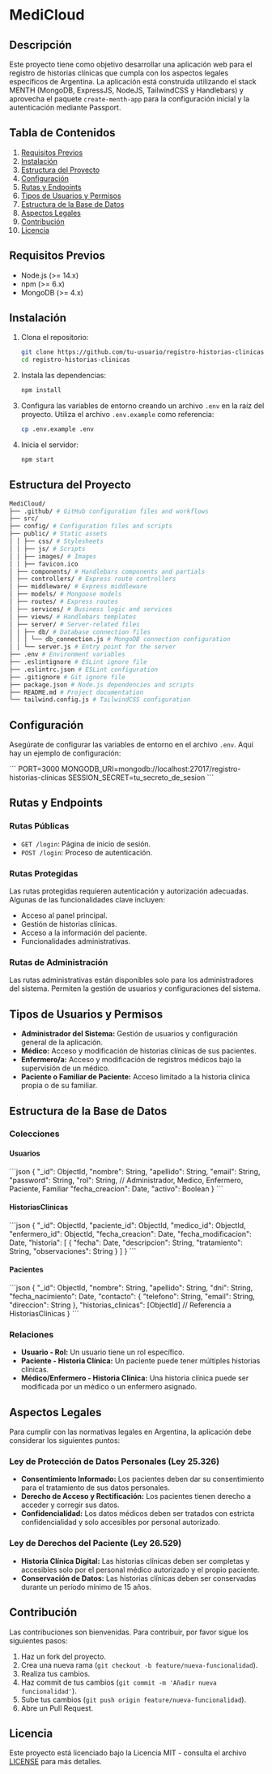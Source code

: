 # MediCloud
## Descripción

Este proyecto tiene como objetivo desarrollar una aplicación web para el registro de historias clínicas que cumpla con los aspectos legales específicos de Argentina. La aplicación está construida utilizando el stack MENTH (MongoDB, ExpressJS, NodeJS, TailwindCSS y Handlebars) y aprovecha el paquete `create-menth-app` para la configuración inicial y la autenticación mediante Passport.

## Tabla de Contenidos

1. [Requisitos Previos](#requisitos-previos)
2. [Instalación](#instalación)
3. [Estructura del Proyecto](#estructura-del-proyecto)
4. [Configuración](#configuración)
5. [Rutas y Endpoints](#rutas-y-endpoints)
6. [Tipos de Usuarios y Permisos](#tipos-de-usuarios-y-permisos)
7. [Estructura de la Base de Datos](#estructura-de-la-base-de-datos)
8. [Aspectos Legales](#aspectos-legales)
9. [Contribución](#contribución)
10. [Licencia](#licencia)

## Requisitos Previos

- Node.js (>= 14.x)
- npm (>= 6.x)
- MongoDB (>= 4.x)

## Instalación

1. Clona el repositorio:
    ```bash
    git clone https://github.com/tu-usuario/registro-historias-clinicas.git
    cd registro-historias-clinicas
    ```

2. Instala las dependencias:
    ```bash
    npm install
    ```

3. Configura las variables de entorno creando un archivo `.env` en la raíz del proyecto. Utiliza el archivo `.env.example` como referencia:
    ```bash
    cp .env.example .env
    ```

4. Inicia el servidor:
    ```bash
    npm start
    ```

## Estructura del Proyecto

```bash
MediCloud/
├── .github/ # GitHub configuration files and workflows
├── src/
├── config/ # Configuration files and scripts
├── public/ # Static assets
│ │ ├── css/ # Stylesheets
│ │ ├── js/ # Scripts
│ │ ├── images/ # Images
│ │ ├── favicon.ico
│ ├── components/ # Handlebars components and partials
│ ├── controllers/ # Express route controllers
│ ├── middleware/ # Express middleware
│ ├── models/ # Mongoose models
│ ├── routes/ # Express routes
│ ├── services/ # Business logic and services
│ ├── views/ # Handlebars templates
│ ├── server/ # Server-related files
│ │ ├── db/ # Database connection files
│ │ │ └── db_connection.js # MongoDB connection configuration
│ │ └── server.js # Entry point for the server
├── .env # Environment variables
├── .eslintignore # ESLint ignore file
├── .eslintrc.json # ESLint configuration
├── .gitignore # Git ignore file
├── package.json # Node.js dependencies and scripts
├── README.md # Project documentation
└── tailwind.config.js # TailwindCSS configuration
```

## Configuración

Asegúrate de configurar las variables de entorno en el archivo `.env`. Aquí hay un ejemplo de configuración:

\`\`\`
PORT=3000
MONGODB_URI=mongodb://localhost:27017/registro-historias-clinicas
SESSION_SECRET=tu_secreto_de_sesion
\`\`\`

## Rutas y Endpoints

### Rutas Públicas

- `GET /login`: Página de inicio de sesión.
- `POST /login`: Proceso de autenticación.

### Rutas Protegidas

Las rutas protegidas requieren autenticación y autorización adecuadas. Algunas de las funcionalidades clave incluyen:

- Acceso al panel principal.
- Gestión de historias clínicas.
- Acceso a la información del paciente.
- Funcionalidades administrativas.

### Rutas de Administración

Las rutas administrativas están disponibles solo para los administradores del sistema. Permiten la gestión de usuarios y configuraciones del sistema.

## Tipos de Usuarios y Permisos

- **Administrador del Sistema:** Gestión de usuarios y configuración general de la aplicación.
- **Médico:** Acceso y modificación de historias clínicas de sus pacientes.
- **Enfermero/a:** Acceso y modificación de registros médicos bajo la supervisión de un médico.
- **Paciente o Familiar de Paciente:** Acceso limitado a la historia clínica propia o de su familiar.

## Estructura de la Base de Datos

### Colecciones

#### Usuarios

\`\`\`json
{
    "_id": ObjectId,
    "nombre": String,
    "apellido": String,
    "email": String,
    "password": String,
    "rol": String, // Administrador, Medico, Enfermero, Paciente, Familiar
    "fecha_creacion": Date,
    "activo": Boolean
}
\`\`\`

#### HistoriasClinicas

\`\`\`json
{
    "_id": ObjectId,
    "paciente_id": ObjectId,
    "medico_id": ObjectId,
    "enfermero_id": ObjectId,
    "fecha_creacion": Date,
    "fecha_modificacion": Date,
    "historia": [
        {
            "fecha": Date,
            "descripcion": String,
            "tratamiento": String,
            "observaciones": String
        }
    ]
}
\`\`\`

#### Pacientes

\`\`\`json
{
    "_id": ObjectId,
    "nombre": String,
    "apellido": String,
    "dni": String,
    "fecha_nacimiento": Date,
    "contacto": {
        "telefono": String,
        "email": String,
        "direccion": String
    },
    "historias_clinicas": [ObjectId] // Referencia a HistoriasClinicas
}
\`\`\`

### Relaciones

- **Usuario - Rol:** Un usuario tiene un rol específico.
- **Paciente - Historia Clínica:** Un paciente puede tener múltiples historias clínicas.
- **Médico/Enfermero - Historia Clínica:** Una historia clínica puede ser modificada por un médico o un enfermero asignado.

## Aspectos Legales

Para cumplir con las normativas legales en Argentina, la aplicación debe considerar los siguientes puntos:

### Ley de Protección de Datos Personales (Ley 25.326)

- **Consentimiento Informado:** Los pacientes deben dar su consentimiento para el tratamiento de sus datos personales.
- **Derecho de Acceso y Rectificación:** Los pacientes tienen derecho a acceder y corregir sus datos.
- **Confidencialidad:** Los datos médicos deben ser tratados con estricta confidencialidad y solo accesibles por personal autorizado.

### Ley de Derechos del Paciente (Ley 26.529)

- **Historia Clínica Digital:** Las historias clínicas deben ser completas y accesibles solo por el personal médico autorizado y el propio paciente.
- **Conservación de Datos:** Las historias clínicas deben ser conservadas durante un período mínimo de 15 años.

## Contribución

Las contribuciones son bienvenidas. Para contribuir, por favor sigue los siguientes pasos:

1. Haz un fork del proyecto.
2. Crea una nueva rama (`git checkout -b feature/nueva-funcionalidad`).
3. Realiza tus cambios.
4. Haz commit de tus cambios (`git commit -m 'Añadir nueva funcionalidad'`).
5. Sube tus cambios (`git push origin feature/nueva-funcionalidad`).
6. Abre un Pull Request.

## Licencia

Este proyecto está licenciado bajo la Licencia MIT - consulta el archivo [LICENSE](LICENSE) para más detalles.


